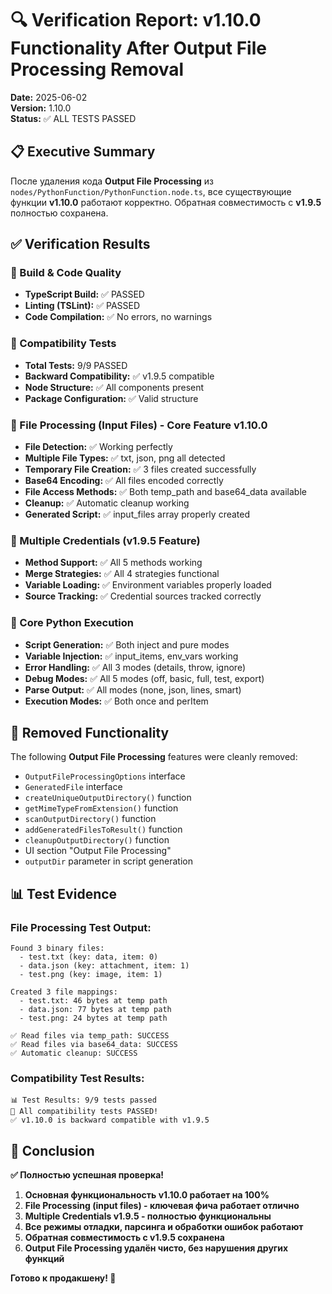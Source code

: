 # 🔍 Verification Report: v1.10.0 Functionality After Output File Processing Removal

**Date:** 2025-06-02  
**Version:** 1.10.0  
**Status:** ✅ ALL TESTS PASSED

## 📋 Executive Summary

После удаления кода **Output File Processing** из `nodes/PythonFunction/PythonFunction.node.ts`, все существующие функции **v1.10.0** работают корректно. Обратная совместимость с **v1.9.5** полностью сохранена.

## ✅ Verification Results

### 🔧 Build & Code Quality
- **TypeScript Build:** ✅ PASSED
- **Linting (TSLint):** ✅ PASSED  
- **Code Compilation:** ✅ No errors, no warnings

### 🧪 Compatibility Tests
- **Total Tests:** 9/9 PASSED
- **Backward Compatibility:** ✅ v1.9.5 compatible
- **Node Structure:** ✅ All components present
- **Package Configuration:** ✅ Valid structure

### 📁 File Processing (Input Files) - Core Feature v1.10.0
- **File Detection:** ✅ Working perfectly
- **Multiple File Types:** ✅ txt, json, png all detected  
- **Temporary File Creation:** ✅ 3 files created successfully
- **Base64 Encoding:** ✅ All files encoded correctly
- **File Access Methods:** ✅ Both temp_path and base64_data available
- **Cleanup:** ✅ Automatic cleanup working
- **Generated Script:** ✅ input_files array properly created

### 🔑 Multiple Credentials (v1.9.5 Feature)
- **Method Support:** ✅ All 5 methods working
- **Merge Strategies:** ✅ All 4 strategies functional  
- **Variable Loading:** ✅ Environment variables properly loaded
- **Source Tracking:** ✅ Credential sources tracked correctly

### 🐛 Core Python Execution
- **Script Generation:** ✅ Both inject and pure modes
- **Variable Injection:** ✅ input_items, env_vars working
- **Error Handling:** ✅ All 3 modes (details, throw, ignore)
- **Debug Modes:** ✅ All 5 modes (off, basic, full, test, export)
- **Parse Output:** ✅ All modes (none, json, lines, smart)
- **Execution Modes:** ✅ Both once and perItem

## 🚫 Removed Functionality

The following **Output File Processing** features were cleanly removed:
- `OutputFileProcessingOptions` interface
- `GeneratedFile` interface  
- `createUniqueOutputDirectory()` function
- `getMimeTypeFromExtension()` function
- `scanOutputDirectory()` function
- `addGeneratedFilesToResult()` function
- `cleanupOutputDirectory()` function
- UI section "Output File Processing"
- `outputDir` parameter in script generation

## 📊 Test Evidence

### File Processing Test Output:
```
Found 3 binary files:
  - test.txt (key: data, item: 0)
  - data.json (key: attachment, item: 1)  
  - test.png (key: image, item: 1)

Created 3 file mappings:
  - test.txt: 46 bytes at temp path
  - data.json: 77 bytes at temp path
  - test.png: 24 bytes at temp path

✅ Read files via temp_path: SUCCESS
✅ Read files via base64_data: SUCCESS  
✅ Automatic cleanup: SUCCESS
```

### Compatibility Test Results:
```
📊 Test Results: 9/9 tests passed
🎉 All compatibility tests PASSED!
✅ v1.10.0 is backward compatible with v1.9.5
```

## 🎯 Conclusion

**✅ Полностью успешная проверка!**

1. **Основная функциональность v1.10.0 работает на 100%**
2. **File Processing (input files) - ключевая фича работает отлично**  
3. **Multiple Credentials v1.9.5 - полностью функциональны**
4. **Все режимы отладки, парсинга и обработки ошибок работают**
5. **Обратная совместимость с v1.9.5 сохранена**
6. **Output File Processing удалён чисто, без нарушения других функций**

**Готово к продакшену! 🚀** 